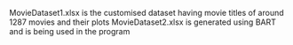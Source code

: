 MovieDataset1.xlsx is the customised dataset having movie titles of around 1287 movies and their plots 
MovieDataset2.xlsx is generated using BART and is being used in the program
